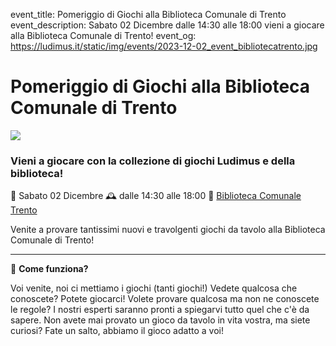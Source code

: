 event_title: Pomeriggio di Giochi alla Biblioteca Comunale di Trento
event_description: Sabato 02 Dicembre dalle 14:30 alle 18:00 vieni a giocare alla Biblioteca Comunale di Trento!
event_og: https://ludimus.it/static/img/events/2023-12-02_event_bibliotecatrento.jpg

# Pomeriggio di Giochi alla Biblioteca Comunale di Trento

![](https://ludimus.it/static/img/events/2023-12-02_event_bibliotecatrento.jpg)

### Vieni a giocare con la collezione di giochi Ludimus e della biblioteca!

📅 Sabato 02 Dicembre
🕰 dalle 14:30 alle 18:00
📍 [Biblioteca Comunale Trento](https://maps.app.goo.gl/7YHe7NZrrnUyVHGF9)

Venite a provare tantissimi nuovi e travolgenti giochi da tavolo alla Biblioteca Comunale di Trento!

---

🎲 **Come funziona?**

Voi venite, noi ci mettiamo i giochi (tanti giochi!)
Vedete qualcosa che conoscete? Potete giocarci!
Volete provare qualcosa ma non ne conoscete le regole? I nostri esperti saranno pronti a spiegarvi tutto quel che c'è da sapere.
Non avete mai provato un gioco da tavolo in vita vostra, ma siete curiosi? Fate un salto, abbiamo il gioco adatto a voi!
